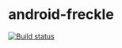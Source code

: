 # android-freckle

[![Build status](https://build.appcenter.ms/v0.1/apps/3a670da0-1f04-4e7b-b867-3e8cdfbd7a51/branches/develop/badge)](https://appcenter.ms)
